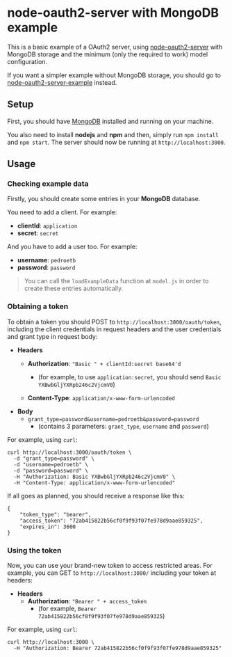 # node-oauth2-server with MongoDB example

This is a basic example of a OAuth2 server, using [node-oauth2-server](https://github.com/oauthjs/node-oauth2-server) with MongoDB storage and the minimum (only the required to work) model configuration.

If you want a simpler example without MongoDB storage, you should go to [node-oauth2-server-example](https://github.com/pedroetb/node-oauth2-server-example) instead.

## Setup

First, you should have [MongoDB](https://www.mongodb.com/) installed and running on your machine.

You also need to install **nodejs** and **npm** and then, simply run `npm install` and `npm start`. The server should now be running at `http://localhost:3000`.

## Usage

### Checking example data

Firstly, you should create some entries in your **MongoDB** database.

You need to add a client. For example:

* **clientId**: `application`
* **secret**: `secret`

And you have to add a user too. For example:

* **username**: `pedroetb`
* **password**: `password`

> You can call the `loadExampleData` function at `model.js` in order to create these entries automatically.

### Obtaining a token

To obtain a token you should POST to `http://localhost:3000/oauth/token`, including the client credentials in request headers and the user credentials and grant type in request body:

* **Headers**
	* **Authorization**: `"Basic " + clientId:secret base64'd`
		* (for example, to use `application:secret`, you should send `Basic YXBwbGljYXRpb246c2VjcmV0`)

	* **Content-Type**: `application/x-www-form-urlencoded`
* **Body**
	* `grant_type=password&username=pedroetb&password=password`
		* (contains 3 parameters: `grant_type`, `username` and `password`)

For example, using `curl`:
```
curl http://localhost:3000/oauth/token \
  -d "grant_type=password" \
  -d "username=pedroetb" \
  -d "password=password" \
  -H "Authorization: Basic YXBwbGljYXRpb246c2VjcmV0" \
  -H "Content-Type: application/x-www-form-urlencoded"
```

If all goes as planned, you should receive a response like this:

```
{
	"token_type": "bearer",
	"access_token": "72ab415822b56cf0f9f93f07fe978d9aae859325",
	"expires_in": 3600
}
```

### Using the token

Now, you can use your brand-new token to access restricted areas. For example, you can GET to `http://localhost:3000/` including your token at headers:

* **Headers**
	* **Authorization**: `"Bearer " + access_token`
		* (for example, `Bearer 72ab415822b56cf0f9f93f07fe978d9aae859325`)

For example, using `curl`:
```
curl http://localhost:3000 \
  -H "Authorization: Bearer 72ab415822b56cf0f9f93f07fe978d9aae859325"
```
